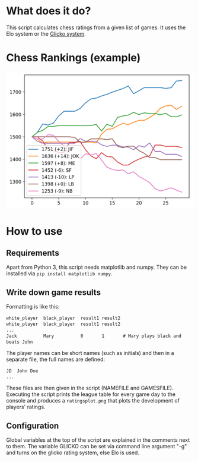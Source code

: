 What does it do?
================

This script calculates chess ratings from a given list of games. It uses the Elo system or the [Glicko system](http://www.glicko.net/glicko/glicko.pdf).

Chess Rankings (example)
========================

![ratings plot](ratingsplot.png?raw=true)

How to use
==========

Requirements
------------

Apart from Python 3, this script needs matplotlib and numpy. They can be installed via `pip install matplotlib numpy`.

Write down game results
-----------------------

Formatting is like this:

    white_player  black_player  result1 result2
    white_player  black_player  result1 result2
    ...
    Jack          Mary          0       1       # Mary plays black and beats John

The player names can be short names (such as initials) and then in a separate file, the full names are defined:

    JD  John Doe
    ...

These files are then given in the script (NAMEFILE and GAMESFILE). Executing the script prints the league table for every game day to the console and produces a `ratingsplot.png` that plots the development of players' ratings.

Configuration
-------------

Global variables at the top of the script are explained in the comments next to them. The variable GLICKO can be set via command line argument "-g" and turns on the glicko rating system, else Elo is used.
